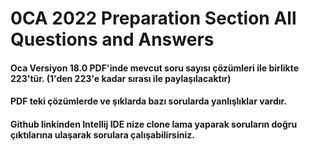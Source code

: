 # 0CA 2022 Preparation Section All Questions and Answers
#### Oca Versiyon 18.0 PDF'inde mevcut soru sayısı çözümleri ile birlikte 223'tür. (1'den 223'e kadar sırası ile paylaşılacaktır)
#### PDF teki çözümlerde ve şıklarda bazı sorularda yanlışlıklar vardır.
#### Github linkinden Intellij IDE nize clone lama yaparak soruların doğru çıktılarına ulaşarak sorulara çalışabilirsiniz.
